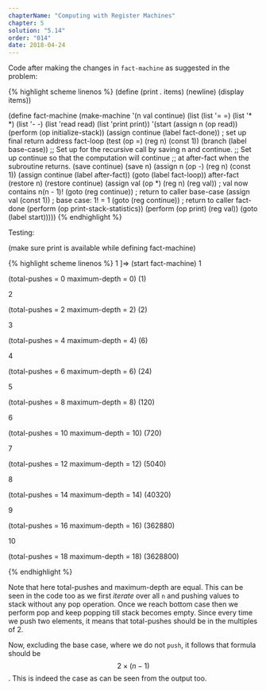 ```yaml
---
chapterName: "Computing with Register Machines"
chapter: 5
solution: "5.14"
order: "014"
date: 2018-04-24 
---
```


Code after making the changes in `fact-machine` as suggested in the problem:

{% highlight scheme linenos %}
(define (print . items)
  (newline)
  (display items))

(define fact-machine
  (make-machine
   '(n val continue)
   (list (list '= =) (list '* *) (list '- -) (list 'read read) (list 'print print))
   '(start
	 (assign n (op read))
	 (perform (op initialize-stack))
	 (assign continue (label fact-done))     ; set up final return address
	fact-loop
	 (test (op =) (reg n) (const 1))
	 (branch (label base-case))
	 ;; Set up for the recursive call by saving n and continue.
	 ;; Set up continue so that the computation will continue
	 ;; at after-fact when the subroutine returns.
	 (save continue)
	 (save n)
	 (assign n (op -) (reg n) (const 1))
	 (assign continue (label after-fact))
	 (goto (label fact-loop))
	after-fact
	 (restore n)
	 (restore continue)
	 (assign val (op *) (reg n) (reg val))   ; val now contains n(n - 1)!
	 (goto (reg continue))                   ; return to caller
	base-case
	 (assign val (const 1))                  ; base case: 1! = 1
	 (goto (reg continue))                   ; return to caller
	fact-done
	 (perform (op print-stack-statistics))
	 (perform (op print) (reg val))
	 (goto (label start)))))
{% endhighlight %}

Testing:

(make sure print is available while defining fact-machine)

{% highlight scheme linenos %}
1 ]=> (start fact-machine)
1

(total-pushes = 0 maximum-depth = 0)
(1)

2

(total-pushes = 2 maximum-depth = 2)
(2)

3

(total-pushes = 4 maximum-depth = 4)
(6)

4

(total-pushes = 6 maximum-depth = 6)
(24)

5

(total-pushes = 8 maximum-depth = 8)
(120)

6

(total-pushes = 10 maximum-depth = 10)
(720)

7

(total-pushes = 12 maximum-depth = 12)
(5040)

8

(total-pushes = 14 maximum-depth = 14)
(40320)

9

(total-pushes = 16 maximum-depth = 16)
(362880)

10

(total-pushes = 18 maximum-depth = 18)
(3628800)

{% endhighlight %}

Note that here total-pushes and maximum-depth are equal. This can be seen in the code too as we first *iterate* over all `n` and pushing values to stack without any pop operation. Once we reach bottom case then we perform pop and keep popping till stack becomes empty. Since every time we push two elements, it means that total-pushes should be in the multiples of 2.

Now, excluding the base case, where we do not `push`, it follows that formula should be $$\, 2 \times (n - 1) \,$$. This is indeed the case as can be seen from the output too.
